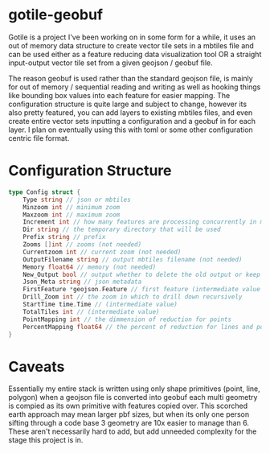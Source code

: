 # gotile-geobuf

Gotile is a project I've been working on in some form for a while, it uses an out of memory data structure to create vector tile sets in a mbtiles file and can be used either as a feature reducing data visualization tool OR a straight input-output vector tile set from a given geojson / geobuf file. 

The reason geobuf is used rather than the standard geojson file, is mainly for out of memory / sequential reading and writing as well as hooking things like bounding box values into each feature for easier mapping. The configuration structure is quite large and subject to change, however its also pretty featured, you can add layers to existing mbtiles files, and even create entire vector sets inputting a configuration and a geobuf in for each layer. I plan on eventually using this with toml or some other configuration centric file format. 

# Configuration Structure 
```go
type Config struct {
	Type string // json or mbtiles
	Minzoom int // minimum zoom
	Maxzoom int // maximum zoom
	Increment int // how many features are processing concurrently in mapping
	Dir string // the temporary directory that will be used
	Prefix string // prefix
	Zooms []int // zooms (not needed)
	Currentzoom int // current zoom (not needed)
	OutputFilename string // output mbtiles filename (not needed)
	Memory float64 // memory (not needed)
	New_Output bool // output whether to delete the old output or keep it
	Json_Meta string // json metadata
	FirstFeature *geojson.Feature // first feature (intermediate value not user input)
	Drill_Zoom int // the zoom in which to drill down recursively 
	StartTime time.Time // (intermediate value)
	TotalTiles int // (intermediate value)
	PointMapping int // the dimmension of reduction for points  
	PercentMapping float64 // the percent of reduction for lines and polygons
}
```


# Caveats 

Essentially my entire stack is written using only shape primitives (point, line, polygon) when a geojson file is converted into geobuf each multi geometry is compied as its own primitive with features copied over. This scorched earth approach may mean larger pbf sizes, but when its only one person sifting through a code base 3 geometry are 10x easier to manage than 6. These aren't necessarily hard to add, but add unneeded complexity for the stage this project is in. 

